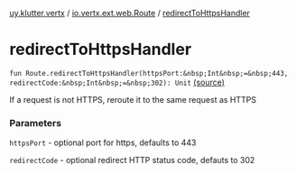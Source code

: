 [uy.klutter.vertx](../index.md) / [io.vertx.ext.web.Route](index.md) / [redirectToHttpsHandler](.)


# redirectToHttpsHandler
`fun Route.redirectToHttpsHandler(httpsPort:&nbsp;Int&nbsp;=&nbsp;443, redirectCode:&nbsp;Int&nbsp;=&nbsp;302): Unit` [(source)](https://github.com/kohesive/klutter/blob/master/vertx3-jdk8/src/main/kotlin/uy/klutter/vertx/VertxWeb.kt#L139)

If a request is not HTTPS, reroute it to the same request as HTTPS

### Parameters
`httpsPort` - optional port for https, defaults to 443

`redirectCode` - optional redirect HTTP status code, defauts to 302


